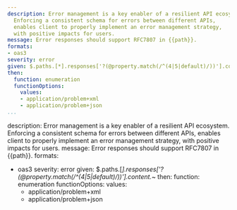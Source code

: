 ```yaml
---
description: Error management is a key enabler of a resilient API ecosystem.
  Enforcing a consistent schema for errors between different APIs,
  enables client to properly implement an error management strategy,
  with positive impacts for users.
message: Error responses should support RFC7807 in {{path}}.
formats:
- oas3
severity: error
given: $.paths.[*].responses['?(@property.match(/^(4|5|default)/))'].content.*~
then:
  function: enumeration
  functionOptions:
    values:
    - application/problem+xml
    - application/problem+json
...
```

description: Error management is a key enabler of a resilient API ecosystem.
  Enforcing a consistent schema for errors between different APIs,
  enables client to properly implement an error management strategy,
  with positive impacts for users.
message: Error responses should support RFC7807 in {{path}}.
formats:
- oas3
severity: error
given: $.paths.[*].responses['?(@property.match(/^(4|5|default)/))'].content.*~
then:
  function: enumeration
  functionOptions:
    values:
    - application/problem+xml
    - application/problem+json